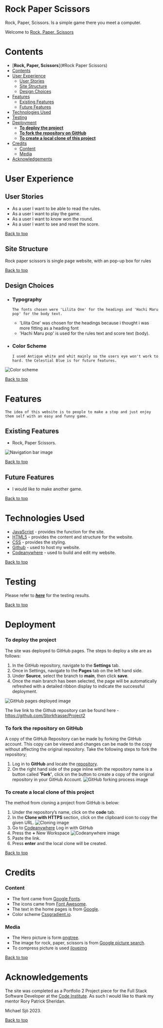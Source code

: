 # **Rock Paper Scissors**

Rock, Paper, Scissors. Is a simple game there you meet a computer.

Welcome to <a href="https://storkfrasse.github.io/Project2/" target="_blank" rel="noopener">Rock, Paper, Scissors</a>

# Contents

- [**Rock, Paper, Scissors**](#Rock Paper Scissors)
- [Contents](#contents)
- [User Experience](#user-experience)
  - [User Stories](#user-stories)
  - [Site Structure](#site-structure)
  - [Design Choices](#design-choices)
- [Features](#features)
  - [Existing Features](#existing-features)
  - [Future Features](#future-features)
- [Technologies Used](#technologies-used)
- [Testing](#testing)
- [Deployment](#deployment)
  - [**To deploy the project**](#to-deploy-the-project)
  - [**To fork the repository on GitHub**](#to-fork-the-repository-on-github)
  - [**To create a local clone of this project**](#to-create-a-local-clone-of-this-project)
- [Credits](#credits)
  - [Content](#content)
  - [Media](#media)
- [Acknowledgements](#acknowledgements)

# User Experience

## User Stories

- As a user I want to be able to read the rules.
- As a user I want to play the game.
- As a user I want to know won the round.
- As a user I want to see and reset the score.

[Back to top](<#contents>)

## Site Structure

Rock paper scissors is single page website, with an pop-up box for rules

[Back to top](<#contents>)

## Design Choices

- ### Typography

      The fonts chosen were 'Lilita One' for the headings and 'Hachi Maru pop' for the body text.  
  - 'Lilita One' was chosen for the headings because i thought i was more fitting as a heading font
  - 'Hachi Maru pop' is used for the rules text and score text (body).

- ### Color Scheme

      I used Antique white and whit mainly so the users eye won't work to hard. the Celestial Blue is for future features.
 ![Color scheme](assets/readme-image/colorschemes.png)

[Back to top](<#contents>)

# Features

	The idea of this website is to people to make a stop and just enjoy them self with an easy and funny game. 

## Existing Features  

 - Rock, Paper Scissors.

![Navigation bar image](assets/readme-image/Header.png)

[Back to top](<#contents>)

## Future Features

- I would like to make another game.

[Back to top](<#contents>)

# Technologies Used

- [JavaScript](https://https://www.w3schools.com/whatis/whatis_js.asp) - provides the function for the site.
- [HTML5](https://html.spec.whatwg.org/) - provides the content and structure for the website.
- [CSS](https://www.w3.org/Style/CSS/Overview.en.html) - provides the styling.
- [Github](https://github.com/) - used to host my website.
- [Codeanywhere](https://app.codeanywhere.com) - used to build and edit my website.

[Back to top](<#contents>)

# Testing

Please refer to [**_here_**](TESTING.md) for the testing results.

[Back to top](<#contents>)

# Deployment

### **To deploy the project**

The site was deployed to GitHub pages. The steps to deploy a site are as follows:

  1. In the GitHub repository, navigate to the **Settings** tab.
  2. Once in Settings, navigate to the **Pages** tab on the left hand side.
  3. Under **Source**, select the branch to **main**, then click **save**.
  4. Once the main branch has been selected, the page will be automatically refreshed with a detailed ribbon display to indicate the successful deployment.

![GitHub pages deployed image](assets/readme-image/deploy.jpg)

  The live link to the Github repository can be found here - <https://github.com/Storkfrasse/Project2>

### **To fork the repository on GitHub**

A copy of the GitHub Repository can be made by forking the GitHub account. This copy can be viewed and changes can be made to the copy without affecting the original repository. Take the following steps to fork the repository;

1. Log in to **GitHub** and locate the [repository](https://github.com/Storkfrasse/Discgolf).
2. On the right hand side of the page inline with the repository name is a button called **'Fork'**, click on the button to create a copy of the original repository in your GitHub Account.
![GitHub forking process image](assets/readme-image/fork.jpg)

### **To create a local clone of this project**

The method from cloning a project from GitHub is below:

1. Under the repository’s name, click on the **code** tab.
2. In the **Clone with HTTPS** section, click on the clipboard icon to copy the given URL.
![Cloning image](assets/readme-image/clone.jpg)
1. Go to [Codeanywhere](https://app.codeanywhere.com) Log in with GitHub
2. Press the **+** New Workspace
![Codeanywhere image](assets/readme-image/codes.jpg)
3. Paste the link.
4. Press **enter** and the local clone will be created.

[Back to top](<#contents>)

# Credits

### Content

- The font came from [Google Fonts](https://fonts.google.com/).
- The icons came from [Font Awesome](https://fontawesome.com/).
- The text in the home pages is from [Google](https://google.com).
- Color scheme [Cssgradient.io](https://cssgradient.io).

### Media

- The Hero picture is form [pngtree](https://pngtree.com).
- The image for rock, paper, scissors is from [Google picture search](https://google.com).
- To compress picture is used [iloveimg](https://iloveimg.com)

[Back to top](<#contents>)

# Acknowledgements

The site was completed as a Portfolio 2 Project piece for the Full Stack Software Developer at the [Code Institute](https://codeinstitute.net/). As such I would like to thank my mentor Rory Patrick Sheridan.

Michael Sjö 2023.

[Back to top](<#contents>)
  